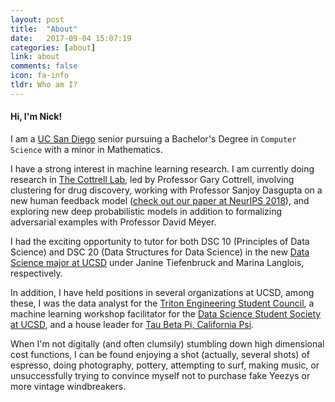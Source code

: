```yaml
---
layout: post
title:  "About"
date:   2017-09-04 15:07:19
categories: [about]
link: about
comments: false
icon: fa-info
tldr: Who am I?
---
```

#### Hi, I'm Nick!

I am a [UC San Diego][contact] senior pursuing a Bachelor's Degree in `Computer Science` with a minor in Mathematics.

I have a strong interest in machine learning research.
I am currently doing research in [The Cottrell Lab][cottrell], led by Professor Gary Cottrell, involving clustering for drug discovery, working with Professor Sanjoy Dasgupta on a new human feedback model ([check out our paper at NeurIPS 2018][NeurIPS]), and exploring new deep probabilistic models in addition to formalizing adversarial examples with Professor David Meyer.

I had the exciting opportunity to tutor for both DSC 10 (Principles of Data Science) and DSC 20 (Data Structures for Data Science) in the new [Data Science major at UCSD][dsc] under Janine Tiefenbruck and Marina Langlois, respectively.

In addition, I have held positions in several organizations at UCSD, among these, I was the data analyst for the [Triton Engineering Student Council][tesc], a machine learning workshop facilitator for the [Data Science Student Society at UCSD][ds3], and a house leader for [Tau Beta Pi, California Psi][tbp].

When I'm not digitally (and often clumsily) stumbling down high dimensional cost functions, I can be found enjoying a shot (actually, several shots) of espresso, doing photography, pottery, attempting to surf, making music, or unsuccessfully trying to convince myself not to purchase fake Yeezys or more vintage windbreakers.

<!--more-->

[ucsd]: https://ucsd.edu/
[teradata]: http://www.teradata.com/
[cottrell]: http://cseweb.ucsd.edu/groups/guru/
[comeback]: https://the-comeback-community.appspot.com/
[dsc]: http://dsc.ucsd.edu/
[tesc]: http://tesc.ucsd.edu/
[ds3]: http://ds3.ucsd.edu/
[tbp]: http://tbp.ucsd.edu/
[contact]: /#contact
[NeurIPS]: http://papers.nips.cc/paper/7651-learning-from-discriminative-feature-feedback.pdf
